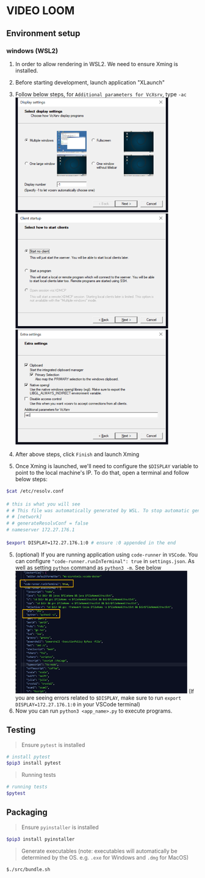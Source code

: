 # VIDEO LOOM

## Environment setup

### windows (WSL2)

1. In order to allow rendering in WSL2. We need to ensure Xming is installed.
2. Before starting development, launch application "XLaunch"
3. Follow below steps, for `Additional parameters for VcXsrv`, type `-ac`
   <img src="./img/xlaunch_1.png" width="400" height="300" />
   <img src="./img/xlaunch_2.png" width="400" height="300" />
   <img src="./img/xlaunch_3.png" width="400" height="300" />

4. After above steps, click `Finish` and launch Xming
5. Once Xming is launched, we'll need to configure the `$DISPLAY` variable to point to the local machine's IP. To do that, open a terminal and follow below steps:

```bash
$cat /etc/resolv.conf

# this is what you will see
# # This file was automatically generated by WSL. To stop automatic generation of this file, add the following entry to /etc/wsl.conf:
# # [network]
# # generateResolvConf = false
# nameserver 172.27.176.1

$export DISPLAY=172.27.176.1:0 # ensure :0 appended in the end
```

5. (optional) If you are running application using `code-runner` in `VSCode`. You can configure `"code-runner.runInTerminal": true` in `settings.json`. As well as setting `python` command as `python3 -m`. See below
   <img src="./img/vscode_1.png" width="450" height="320" />
   (If you are seeing errors related to `$DISPLAY`, make sure to run `export DISPLAY=172.27.176.1:0` in your VSCode terminal)
6. Now you can run `python3 <app_name>.py` to execute programs.

## Testing

> Ensure `pytest` is installed

```bash
# install pytest
$pip3 install pytest
```

> Running tests

```bash
# running tests
$pytest
```

## Packaging

> Ensure `pyinstaller` is installed

```bash
$pip3 install pyinstaller
```

> Generate executables (note: executables will automatically be determined by the OS. e.g. `.exe` for Windows and `.dmg` for MacOS)

```bash
$./src/bundle.sh
```

